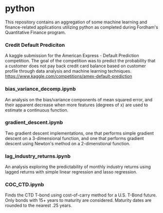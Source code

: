 # python

This repository contains an aggregation of some machine learning and finance-related applications utilizing python as completed during Fordham's Quantitative Finance program.

### Credit Default Prediciton
A kaggle submission for the American Express - Default Prediction competition. The goal of the competition was to predict the probability that a customer does not pay back credit card balance based on customer profile through data analysis and machine learning techniques.
https://www.kaggle.com/competitions/amex-default-prediction

### bias_variance_decomp.ipynb
An analysis on the bias/variance components of mean squared error, and their apparent decrease when more features (degrees of x) are used to estimate a continuous function.

### gradient_descent.ipynb
Two gradient descent implementations, one that performs simple gradient descent on a 3-dimensional function, and one that performs gradient descent using Newton's method on a 2-dimenstional function.

### lag_industry_returns.ipynb
An analysis exploring the predictability of monthly industry returns using lagged returns with simple linear regression and lasso regression.

### COC_CTD.ipynb
Finds the CTD T-bond using cost-of-carry method for a U.S. T-Bond future. Only bonds with 15+ years to maturity are considered. Maturity dates are rounded to the nearest .25 years.
